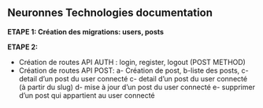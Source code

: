 ## Neuronnes Technologies documentation

**ETAPE 1: Création des migrations: users, posts**

**ETAPE 2:**
- Création de routes API AUTH : login, register, logout (POST METHOD)
- Création de routes API POST: 
a- Création de post, 
b-liste des posts, 
c- detail d’un post du user connecté
c- detail d’un post du user connecté (à partir du slug)
d- mise à jour d’un post du user connecté
e- supprimer d’un post qui appartient au user connecté
